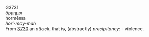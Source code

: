 <body>
  <p>G3731<br>  ὅρμημα  <br> hormēma  <br><i>hor‘-may-mah </i><br>From <a href="g3730.htm">3730</a>  an <i>attack</i>, that is, (abstractly) <i>precipitancy:</i> - violence.<br></p>
 </body>